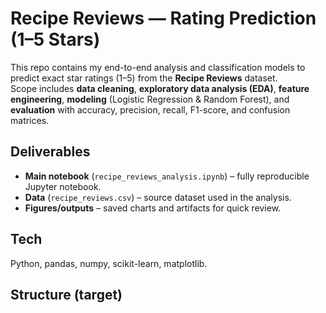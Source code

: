 # Recipe Reviews — Rating Prediction (1–5 Stars)

This repo contains my end-to-end analysis and classification models to predict exact star ratings (1–5) from the **Recipe Reviews** dataset.  
Scope includes **data cleaning**, **exploratory data analysis (EDA)**, **feature engineering**, **modeling** (Logistic Regression & Random Forest), and **evaluation** with accuracy, precision, recall, F1-score, and confusion matrices.

## Deliverables
- **Main notebook** (`recipe_reviews_analysis.ipynb`) – fully reproducible Jupyter notebook.
- **Data** (`recipe_reviews.csv`) – source dataset used in the analysis.
- **Figures/outputs** – saved charts and artifacts for quick review.

## Tech
Python, pandas, numpy, scikit-learn, matplotlib.

## Structure (target)
